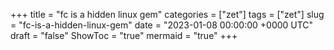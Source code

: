 +++
title = "fc is a hidden linux gem"
categories = ["zet"]
tags = ["zet"]
slug = "fc-is-a-hidden-linux-gem"
date = "2023-01-08 00:00:00 +0000 UTC"
draft = "false"
ShowToc = "true"
mermaid = "true"
+++

